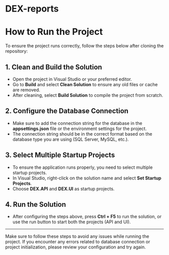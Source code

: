 # DEX-reports

# How to Run the Project

To ensure the project runs correctly, follow the steps below after cloning the repository:

## 1. Clean and Build the Solution
- Open the project in Visual Studio or your preferred editor.
- Go to **Build** and select **Clean Solution** to ensure any old files or cache are removed.
- After cleaning, select **Build Solution** to compile the project from scratch.

## 2. Configure the Database Connection
- Make sure to add the connection string for the database in the **appsettings.json** file or the environment settings for the project.
- The connection string should be in the correct format based on the database type you are using (SQL Server, MySQL, etc.).

## 3. Select Multiple Startup Projects
- To ensure the application runs properly, you need to select multiple startup projects.
- In Visual Studio, right-click on the solution name and select **Set Startup Projects**.
- Choose **DEX.API** and **DEX.UI** as startup projects.

## 4. Run the Solution
- After configuring the steps above, press **Ctrl + F5** to run the solution, or use the run button to start both the projects (API and UI).

---

Make sure to follow these steps to avoid any issues while running the project. If you encounter any errors related to database connection or project initialization, please review your configuration and try again.

